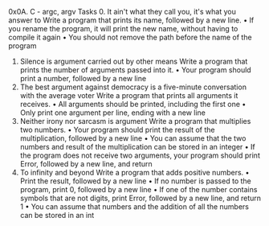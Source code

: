 0x0A. C - argc, argv
Tasks
0. It ain't what they call you, it's what you answer to
Write a program that prints its name, followed by a new line.
•	If you rename the program, it will print the new name, without having to compile it again
•	You should not remove the path before the name of the program
1. Silence is argument carried out by other means
Write a program that prints the number of arguments passed into it.
•	Your program should print a number, followed by a new line
2. The best argument against democracy is a five-minute conversation with the average voter
Write a program that prints all arguments it receives.
•	All arguments should be printed, including the first one
•	Only print one argument per line, ending with a new line
3. Neither irony nor sarcasm is argument
Write a program that multiplies two numbers.
•	Your program should print the result of the multiplication, followed by a new line
•	You can assume that the two numbers and result of the multiplication can be stored in an integer
•	If the program does not receive two arguments, your program should print Error, followed by a new line, and return 
4. To infinity and beyond
Write a program that adds positive numbers.
•	Print the result, followed by a new line
•	If no number is passed to the program, print 0, followed by a new line
•	If one of the number contains symbols that are not digits, print Error, followed by a new line, and return 1
•	You can assume that numbers and the addition of all the numbers can be stored in an int

